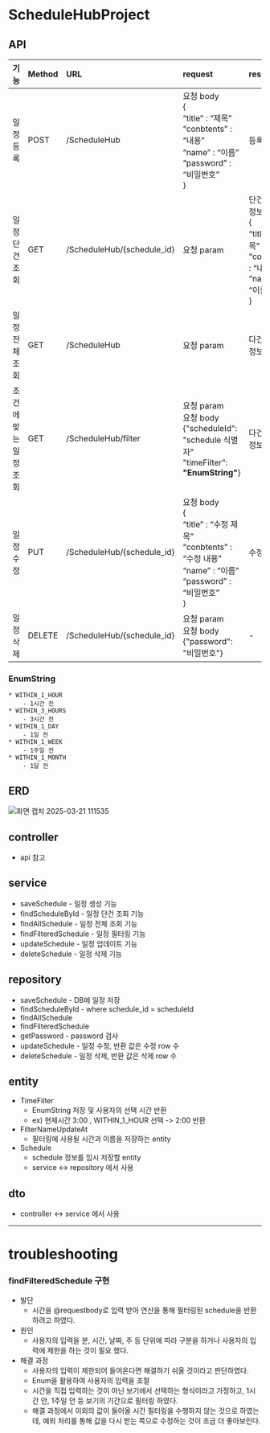 # ScheduleHubProject
## API
|기능|Method| URL                      | request                                                                                                 |response|상태 코드|
|:------|:---|:-------------------------|:--------------------------------------------------------------------------------------------------------|:---|:---|
|일정 등록|POST| /ScheduleHub             | 요청 body<br>{<br>“title” : “제목”<br>“conbtents” : “내용”<br>“name” : “이름”<br>“password” : “비밀번호”<br>}       |등록 정보|200: 정상등록|
|일정 단건 조회|GET| /ScheduleHub/{schedule_id}| 요청 param                                                                                                |단건 응답 정보<br>{<br>“title” : “제목”<br>“contents” : “내용”<br>“name” : “이름”<br>}|200: 정상조회|
|일정 전체 조회|GET| /ScheduleHub             | 요청 param                                                                                                |다건 응답 정보|200: 정상조회|
|조건에 맞는 일정 조회 |GET| /ScheduleHub/filter      | 요청 param<br> 요청 body <br>{"scheduleId": "schedule 식별자"<br> "timeFilter": **"EnumString"**}              |다건 응답 정보|200: 정상조회|
|일정 수정|PUT| /ScheduleHub/{schedule_id}| 요청 body<br>{<br>“title” : “수정 제목”<br>“conbtents” : “수정 내용”<br>“name” : “이름”<br>“password” : “비밀번호”<br>} |수정 정보|200: 정상수정|
|일정 삭제|DELETE| /ScheduleHub/{schedule_id}| 요청 param <br> 요청 body <br>{"password": "비밀번호"}                                                          |-|200: 정상삭제|

### EnumString
    * WITHIN_1_HOUR
        - 1시간 전
    * WITHIN_3_HOURS
        - 3시간 전
    * WITHIN_1_DAY
        - 1일 전
    * WITHIN_1_WEEK
        - 1주일 전
    * WITHIN_1_MONTH
        - 1달 전


## ERD
![화면 캡처 2025-03-21 111535](https://github.com/user-attachments/assets/1a1b1761-581b-4842-b40c-0343658e4e0c)

## controller
* api 참고

## service
* saveSchedule - 일정 생성 기능
* findScheduleById - 일정 단건 조회 기능
* findAllSchedule - 일정 전체 조회 기능
* findFilteredSchedule - 일정 필터링 기능
* updateSchedule - 일정 업데이트 기능
* deleteSchedule - 일정 삭제 기능

## repository
* saveSchedule - DB에 일정 저장
* findScheduleById - where schedule_id = scheduleId
* findAllSchedule
* findFilteredSchedule
* getPassword - password 검사
* updateSchedule - 일정 수정, 반환 값은 수정 row 수
* deleteSchedule - 일정 삭제, 반환 값은 삭제 row 수

## entity
* TimeFilter 
  * EnumString 저장 및 사용자의 선택 시간 반환
  * ex) 현재시간 3:00 , WITHIN_1_HOUR 선택 -> 2:00 반환
* FilterNameUpdateAt
  * 필터링에 사용될 시간과 이름을 저장하는 entity
* Schedule
  * schedule 정보를 임시 저장할 entity
  * service <-> repository 에서 사용

## dto
* controller <-> service 에서 사용

---
# troubleshooting


### findFilteredSchedule 구현
* 발단
  * 시간을 @requestbody로 입력 받아 연산을 통해 필터링된 schedule을 반환하려고 하였다.
* 원인
  * 사용자의 입력을 분, 시간, 날짜, 주 등 단위에 따라 구분을 하거나 사용자의 입력에 제한을 하는 것이 필요 했다.
* 해결 과정
  * 사용자의 입력이 제한되어 들어온다면 해결하기 쉬울 것이라고 판단하였다. 
  * Enum을 활용하여 사용자의 입력을 조절
  * 시간을 직접 입력하는 것이 아닌 보기에서 선택하는 형식이라고 가정하고, 1시간 안, 1주일 안 등 보기의 기간으로 필터링 하였다.
  * 해결 과정에서 이외의 값이 들어올 시간 필터링을 수행하지 않는 것으로 하였는데, 예외 처리를 통해 값을 다시 받는 쪽으로 수정하는 것이 조금 더 좋아보인다.